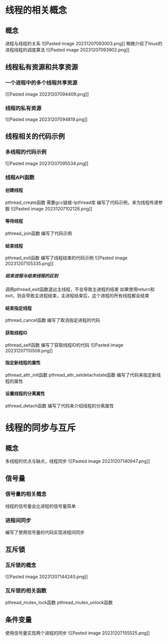 # 线程的相关概念
## 概念
进程与线程的关系
![[Pasted image 20231207093003.png]]
稍微介绍了linux的进程线程的调度算法
![[Pasted image 20231207093902.png]]
## 线程私有资源和共享资源
### 一个进程中的多个线程共享资源
![[Pasted image 20231207094409.png]]
### 线程的私有资源
![[Pasted image 20231207094819.png]]
## 线程相关的代码示例
### 多线程的代码示例
![[Pasted image 20231207095534.png]]
### 线程API函数
#### 创建线程
pthread_create函数
需要gcc链接-lpthread库
编写了代码示例，来为线程传递参数
![[Pasted image 20231207102128.png]]
#### 等待线程
pthread_join函数
编写了代码示例
#### 结束线程
pthread_exit函数
编写了线程结束的代码示例
![[Pasted image 20231207105335.png]]
##### 结束进程与结束线程的区别
调用pthread_exit函数退出主线程，不会导致主进程的结束
如果使用return和exit，则会导致主进程结束，主进程结束后，这个进程的所有线程都会结束
#### 结束指定线程
pthread_cancel函数
编写了取消指定进程的代码
#### 获取线程ID
pthread_self函数
编写了获取线程ID的代码
![[Pasted image 20231207110506.png]]
#### 指定新线程的属性
pthread_attr_init函数
pthread_attr_setdetachstate函数
编写了代码来指定新线程的属性
#### 设置线程的分离属性
pthread_detach函数
编写了代码来介绍线程的分离属性

# 线程的同步与互斥
## 概念
多线程的优点与缺点，线程同步
![[Pasted image 20231207140947.png]]
## 信号量
### 信号量的相关概念
线程的信号量会比进程的信号量简单
### 进程间同步
编写了使用信号量的代码实现进程间同步
## 互斥锁
### 互斥锁的概念
![[Pasted image 20231207144240.png]]
### 互斥锁的相关函数
pthread_mutex_lock函数
pthread_mutex_unlock函数

## 条件变量
使用信号量实现两个进程的同步
![[Pasted image 20231207155525.png]]